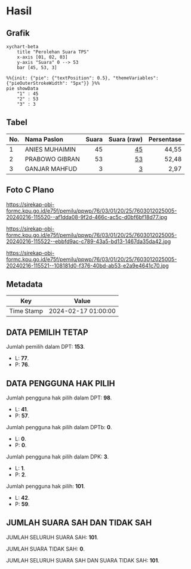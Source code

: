 # Hasil

## Grafik

```mermaid
xychart-beta
    title "Perolehan Suara TPS"
    x-axis [01, 02, 03]
    y-axis "Suara" 0 --> 53
    bar [45, 53, 3]
```

```mermaid
%%{init: {"pie": {"textPosition": 0.5}, "themeVariables": {"pieOuterStrokeWidth": "5px"}} }%%
pie showData
    "1" : 45
    "2" : 53
    "3" : 3
```

## Tabel

| No. | Nama Paslon    | Suara | Suara (raw) | Persentase |
|:--- |:-------------- | -----:| -----------:| ----------:|
| 1   | ANIES MUHAIMIN | 45    | [45][p-1]   | 44,55      |
| 2   | PRABOWO GIBRAN | 53    | [53][p-2]   | 52,48      |
| 3   | GANJAR MAHFUD  | 3     | [3][p-3]    | 2,97       |


[p-1]: https://github.com/gigit-pemilu/pemilu-2024-76-sulawesi-barat/blob/main/pilpres/hitung-suara/sub/76-sulawesi-barat/sub/03-mamasa/sub/01-mambi/sub/2025-selumaka/sub/005-tps/sub/paslon-1.txt
[p-2]: https://github.com/gigit-pemilu/pemilu-2024-76-sulawesi-barat/blob/main/pilpres/hitung-suara/sub/76-sulawesi-barat/sub/03-mamasa/sub/01-mambi/sub/2025-selumaka/sub/005-tps/sub/paslon-2.txt
[p-3]: https://github.com/gigit-pemilu/pemilu-2024-76-sulawesi-barat/blob/main/pilpres/hitung-suara/sub/76-sulawesi-barat/sub/03-mamasa/sub/01-mambi/sub/2025-selumaka/sub/005-tps/sub/paslon-3.txt

## Foto C Plano

https://sirekap-obj-formc.kpu.go.id/e75f/pemilu/ppwp/76/03/01/20/25/7603012025005-20240216-115520--af1dda08-9f2d-466c-ac5c-d0bf6bf18d77.jpg

https://sirekap-obj-formc.kpu.go.id/e75f/pemilu/ppwp/76/03/01/20/25/7603012025005-20240216-115522--ebbfd9ac-c789-43a5-bd13-1467da35da42.jpg

https://sirekap-obj-formc.kpu.go.id/e75f/pemilu/ppwp/76/03/01/20/25/7603012025005-20240216-115521--108181d0-f376-40bd-ab53-e2a9e4641c70.jpg


## Metadata

| Key        | Value               |
| ---------- | ------------------- |
| Time Stamp | 2024-02-17 01:00:00 |


## DATA PEMILIH TETAP

Jumlah pemilih dalam DPT: **153**.
 * L: **77**.
 * P: **76**.

## DATA PENGGUNA HAK PILIH

Jumlah pengguna hak pilih dalam DPT: **98**.
 * L: **41**.
 * P: **57**.

Jumlah pengguna hak pilih dalam DPTb: **0**.
 * L: **0**.
 * P: **0**.

Jumlah pengguna hak pilih dalam DPK: **3**.
 * L: **1**.
 * P: **2**.

Jumlah pengguna hak pilih: **101**.
 * L: **42**.
 * P: **59**.

## JUMLAH SUARA SAH DAN TIDAK SAH

JUMLAH SELURUH SUARA SAH: **101**.

JUMLAH SUARA TIDAK SAH: **0**.

JUMLAH SELURUH SUARA SAH DAN SUARA TIDAK SAH: **101**.


